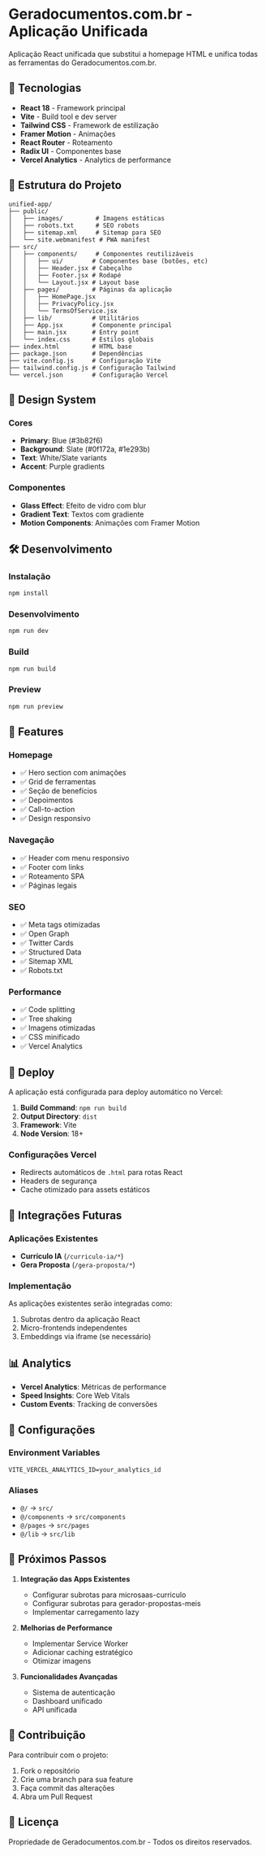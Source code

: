 # Geradocumentos.com.br - Aplicação Unificada

Aplicação React unificada que substitui a homepage HTML e unifica todas as ferramentas do Geradocumentos.com.br.

## 🚀 Tecnologias

- **React 18** - Framework principal
- **Vite** - Build tool e dev server
- **Tailwind CSS** - Framework de estilização
- **Framer Motion** - Animações
- **React Router** - Roteamento
- **Radix UI** - Componentes base
- **Vercel Analytics** - Analytics de performance

## 📁 Estrutura do Projeto

```
unified-app/
├── public/
│   ├── images/         # Imagens estáticas
│   ├── robots.txt      # SEO robots
│   ├── sitemap.xml     # Sitemap para SEO
│   └── site.webmanifest # PWA manifest
├── src/
│   ├── components/     # Componentes reutilizáveis
│   │   ├── ui/        # Componentes base (botões, etc)
│   │   ├── Header.jsx # Cabeçalho
│   │   ├── Footer.jsx # Rodapé
│   │   └── Layout.jsx # Layout base
│   ├── pages/         # Páginas da aplicação
│   │   ├── HomePage.jsx
│   │   ├── PrivacyPolicy.jsx
│   │   └── TermsOfService.jsx
│   ├── lib/           # Utilitários
│   ├── App.jsx        # Componente principal
│   ├── main.jsx       # Entry point
│   └── index.css      # Estilos globais
├── index.html         # HTML base
├── package.json       # Dependências
├── vite.config.js     # Configuração Vite
├── tailwind.config.js # Configuração Tailwind
└── vercel.json        # Configuração Vercel
```

## 🎨 Design System

### Cores
- **Primary**: Blue (#3b82f6)
- **Background**: Slate (#0f172a, #1e293b)
- **Text**: White/Slate variants
- **Accent**: Purple gradients

### Componentes
- **Glass Effect**: Efeito de vidro com blur
- **Gradient Text**: Textos com gradiente
- **Motion Components**: Animações com Framer Motion

## 🛠️ Desenvolvimento

### Instalação
```bash
npm install
```

### Desenvolvimento
```bash
npm run dev
```

### Build
```bash
npm run build
```

### Preview
```bash
npm run preview
```

## 📱 Features

### Homepage
- ✅ Hero section com animações
- ✅ Grid de ferramentas
- ✅ Seção de benefícios
- ✅ Depoimentos
- ✅ Call-to-action
- ✅ Design responsivo

### Navegação
- ✅ Header com menu responsivo
- ✅ Footer com links
- ✅ Roteamento SPA
- ✅ Páginas legais

### SEO
- ✅ Meta tags otimizadas
- ✅ Open Graph
- ✅ Twitter Cards
- ✅ Structured Data
- ✅ Sitemap XML
- ✅ Robots.txt

### Performance
- ✅ Code splitting
- ✅ Tree shaking
- ✅ Imagens otimizadas
- ✅ CSS minificado
- ✅ Vercel Analytics

## 🚀 Deploy

A aplicação está configurada para deploy automático no Vercel:

1. **Build Command**: `npm run build`
2. **Output Directory**: `dist`
3. **Framework**: Vite
4. **Node Version**: 18+

### Configurações Vercel
- Redirects automáticos de `.html` para rotas React
- Headers de segurança
- Cache otimizado para assets estáticos

## 🔗 Integrações Futuras

### Aplicações Existentes
- **Currículo IA** (`/curriculo-ia/*`)
- **Gera Proposta** (`/gera-proposta/*`)

### Implementação
As aplicações existentes serão integradas como:
1. Subrotas dentro da aplicação React
2. Micro-frontends independentes
3. Embeddings via iframe (se necessário)

## 📊 Analytics

- **Vercel Analytics**: Métricas de performance
- **Speed Insights**: Core Web Vitals
- **Custom Events**: Tracking de conversões

## 🔧 Configurações

### Environment Variables
```env
VITE_VERCEL_ANALYTICS_ID=your_analytics_id
```

### Aliases
- `@/` → `src/`
- `@/components` → `src/components`
- `@/pages` → `src/pages`
- `@/lib` → `src/lib`

## 📝 Próximos Passos

1. **Integração das Apps Existentes**
   - Configurar subrotas para microsaas-curriculo
   - Configurar subrotas para gerador-propostas-meis
   - Implementar carregamento lazy

2. **Melhorias de Performance**
   - Implementar Service Worker
   - Adicionar caching estratégico
   - Otimizar imagens

3. **Funcionalidades Avançadas**
   - Sistema de autenticação
   - Dashboard unificado
   - API unificada

## 🤝 Contribuição

Para contribuir com o projeto:

1. Fork o repositório
2. Crie uma branch para sua feature
3. Faça commit das alterações
4. Abra um Pull Request

## 📄 Licença

Propriedade de Geradocumentos.com.br - Todos os direitos reservados.
